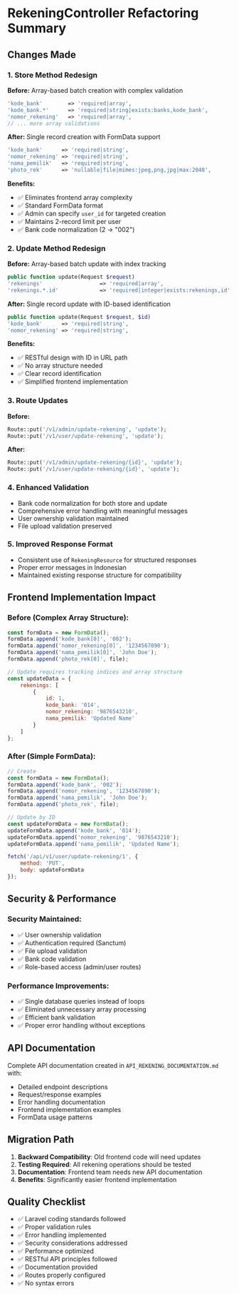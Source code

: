 # RekeningController Refactoring Summary

## Changes Made

### 1. **Store Method Redesign**
**Before:** Array-based batch creation with complex validation
```php
'kode_bank'        => 'required|array',
'kode_bank.*'      => 'required|string|exists:banks,kode_bank',
'nomor_rekening'   => 'required|array',
// ... more array validations
```

**After:** Single record creation with FormData support
```php
'kode_bank'      => 'required|string',
'nomor_rekening' => 'required|string',
'nama_pemilik'   => 'required|string',
'photo_rek'      => 'nullable|file|mimes:jpeg,png,jpg|max:2048',
```

**Benefits:**
- ✅ Eliminates frontend array complexity
- ✅ Standard FormData format
- ✅ Admin can specify `user_id` for targeted creation
- ✅ Maintains 2-record limit per user
- ✅ Bank code normalization (2 → "002")

### 2. **Update Method Redesign**
**Before:** Array-based batch update with index tracking
```php
public function update(Request $request)
'rekenings'                  => 'required|array',
'rekenings.*.id'             => 'required|integer|exists:rekenings,id',
```

**After:** Single record update with ID-based identification
```php
public function update(Request $request, $id)
'kode_bank'      => 'required|string',
'nomor_rekening' => 'required|string',
```

**Benefits:**
- ✅ RESTful design with ID in URL path
- ✅ No array structure needed
- ✅ Clear record identification
- ✅ Simplified frontend implementation

### 3. **Route Updates**
**Before:**
```php
Route::put('/v1/admin/update-rekening', 'update');
Route::put('/v1/user/update-rekening', 'update');
```

**After:**
```php
Route::put('/v1/admin/update-rekening/{id}', 'update');
Route::put('/v1/user/update-rekening/{id}', 'update');
```

### 4. **Enhanced Validation**
- Bank code normalization for both store and update
- Comprehensive error handling with meaningful messages
- User ownership validation maintained
- File upload validation preserved

### 5. **Improved Response Format**
- Consistent use of `RekeningResource` for structured responses
- Proper error messages in Indonesian
- Maintained existing response structure for compatibility

## Frontend Implementation Impact

### Before (Complex Array Structure):
```javascript
const formData = new FormData();
formData.append('kode_bank[0]', '002');
formData.append('nomor_rekening[0]', '1234567890');
formData.append('nama_pemilik[0]', 'John Doe');
formData.append('photo_rek[0]', file);

// Update requires tracking indices and array structure
const updateData = {
    rekenings: [
        {
            id: 1,
            kode_bank: '014',
            nomor_rekening: '9876543210',
            nama_pemilik: 'Updated Name'
        }
    ]
};
```

### After (Simple FormData):
```javascript
// Create
const formData = new FormData();
formData.append('kode_bank', '002');
formData.append('nomor_rekening', '1234567890');
formData.append('nama_pemilik', 'John Doe');
formData.append('photo_rek', file);

// Update by ID
const updateFormData = new FormData();
updateFormData.append('kode_bank', '014');
updateFormData.append('nomor_rekening', '9876543210');
updateFormData.append('nama_pemilik', 'Updated Name');

fetch('/api/v1/user/update-rekening/1', {
    method: 'PUT',
    body: updateFormData
});
```

## Security & Performance

### Security Maintained:
- ✅ User ownership validation
- ✅ Authentication required (Sanctum)
- ✅ File upload validation
- ✅ Bank code validation
- ✅ Role-based access (admin/user routes)

### Performance Improvements:
- ✅ Single database queries instead of loops
- ✅ Eliminated unnecessary array processing
- ✅ Efficient bank validation
- ✅ Proper error handling without exceptions

## API Documentation
Complete API documentation created in `API_REKENING_DOCUMENTATION.md` with:
- Detailed endpoint descriptions
- Request/response examples
- Error handling documentation
- Frontend implementation examples
- FormData usage patterns

## Migration Path
1. **Backward Compatibility**: Old frontend code will need updates
2. **Testing Required**: All rekening operations should be tested
3. **Documentation**: Frontend team needs new API documentation
4. **Benefits**: Significantly easier frontend implementation

## Quality Checklist
- ✅ Laravel coding standards followed
- ✅ Proper validation rules
- ✅ Error handling implemented
- ✅ Security considerations addressed
- ✅ Performance optimized
- ✅ RESTful API principles followed
- ✅ Documentation provided
- ✅ Routes properly configured
- ✅ No syntax errors
